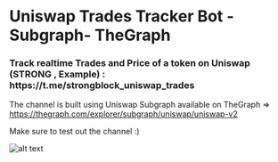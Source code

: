 # Uniswap Trades Tracker Bot -Subgraph- TheGraph


<h3>Track realtime Trades and Price of a token on Uniswap (STRONG , Example) : https://t.me/strongblock_uniswap_trades </h3>

The channel is built using Uniswap Subgraph available on TheGraph 
=> https://thegraph.com/explorer/subgraph/uniswap/uniswap-v2

Make sure to test out the channel :)

![alt text](https://i.imgur.com/GlGAL2X.png)


